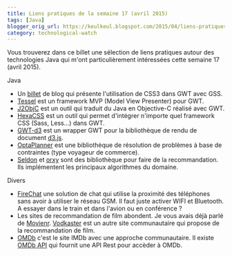 ```yaml
---
title: Liens pratiques de la semaine 17 (avril 2015)
tags: [Java]
blogger_orig_url: https://keulkeul.blogspot.com/2015/04/liens-pratiques-de-la-semaine_25.html
category: technological-watch
---
```


Vous trouverez dans ce billet une sélection de liens pratiques autour des technologies Java qui m'ont particulièrement intéressées cette semaine 17 (avril 2015).

Java

* Un [billet](http://blog.arcbees.com/2015/04/14/getting-started-with-css-gss-gwt) de blog qui présente l'utilisation de CSS3 dans GWT avec GSS.
* [Tessel](http://www.tessell.org/) est un framework MVP (Model View Presenter) pour GWT.
* [J2ObjC](http://j2objc.org/) est un outil qui traduit du Java en Objective-C réalisé avec GWT.
* [HexaCSS](http://www.lteconsulting.fr/hexacss/) est un outil qui permet d'intégrer n'importe quel framework CSS (Sass, Less...) dans GWT.
* [GWT-d3](https://github.com/gwtd3/gwt-d3) est un wrapper GWT pour la bibliothèque de rendu de document [d3.js](http://d3.js/).
* [OptaPlanner](http://www.optaplanner.org/) est une bibliothèque de résolution de problèmes à base de contraintes (type voyageur de commerce).
* [Seldon](http://www.seldon.io/) et [orxy](https://github.com/OryxProject/oryx) sont des bibliothèque pour faire de la recommandation. Ils implémentent les principaux algorithmes du domaine.

Divers

* [FireChat](http://korben.info/firechat-communiquer-sans-operateur-ni-reseau.html) une solution de chat qui utilise la proximité des téléphones sans avoir à utiliser le réseau GSM. Il faut juste activer WIFI et Bluetooth. A essayer dans le train et dans l'avion ou en conférence ?
* Les sites de recommandation de film abondent. Je vous avais déjà parlé de [Movienr](http://www.movienr.com/). [Vodkaster](http://www.vodkaster.com/) est un autre site communautaire qui propose de la recommandation de film.
* [OMDb](http://www.omdb.org/) c'est le site IMDb avec une approche communautaire. Il existe [OMDb API](http://www.omdbapi.com/) qui fournit une API Rest pour accèder à OMDb.